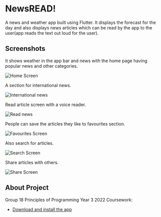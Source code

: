 # NewsREAD!

A news and weather app built using Flutter.
It displays the forecast for the day and also displays news articles which can be read by the app to the user(app reads the text out loud for the user).

## Screenshots

It shows weather in the app bar and news with the home page having popular news and other categories.

![Home Screen](https://github.com/Computer-Science-GroupWork/NewsReader/blob/bb47cce7e7cdeacdf38507775a13ced5cab7df1f/image4.png?raw=true)

A section for international news.

![International news](https://github.com/Computer-Science-GroupWork/NewsReader/blob/7390e52f87fc7315b3326af12203f24efeea4ea5/image3.jpg?raw=true)

Read article screen with a voice reader.

![Read news](https://github.com/Computer-Science-GroupWork/NewsReader/blob/main/detail.jpg?)

People can save the articles they like to favourites section.

![Favourites Screen](https://github.com/Computer-Science-GroupWork/NewsReader/blob/7390e52f87fc7315b3326af12203f24efeea4ea5/image2.jpg?raw=true)

Also search for articles.

![Search Screen](https://github.com/Computer-Science-GroupWork/NewsReader/blob/7390e52f87fc7315b3326af12203f24efeea4ea5/image1.jpg?raw=true)

Share articles with others.

![Share Screen](https://github.com/Computer-Science-GroupWork/NewsReader/blob/main/whatsapp.jpg?raw=true)


## About Project

Group 18 Principles of Programming Year 3 2022 Coursework:

- [Download and install the app](https://drive.google.com/file/d/1amFlNNBS385fDTaSQMIcpH-kfVBVQ2nQ/view?usp=sharing)

